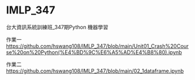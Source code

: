 # IMLP_347
台大資訊系統訓練班_347期Python 機器學習 

作業一  https://github.com/hswang108/IMLP_347/blob/main/Unit01_Crash%20Course%20on%20Python(%E4%BD%9C%E6%A5%AD%E4%B8%80).ipynb

作業二  https://github.com/hswang108/IMLP_347/blob/main/02_1dataframe.ipynb

